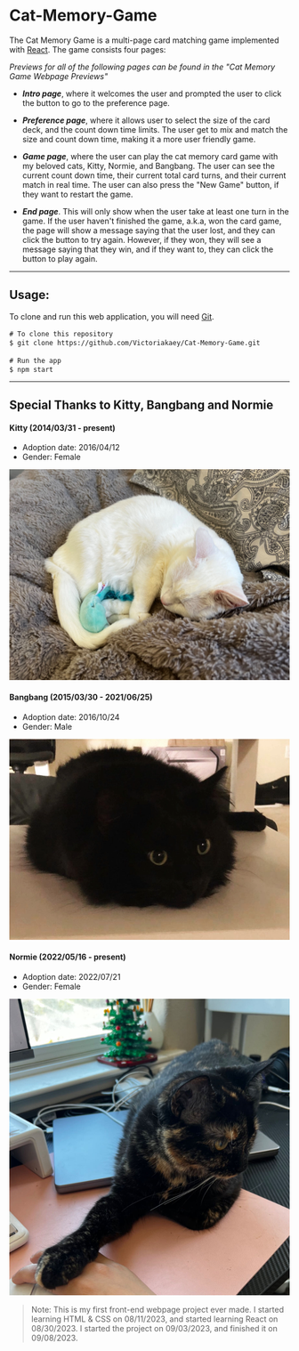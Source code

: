 # Cat-Memory-Game

The Cat Memory Game is a multi-page card matching game implemented with [React](https://react.dev/). The game consists four pages:

_Previews for all of the following pages can be found in the "Cat Memory Game Webpage Previews"_

- _**Intro page**_, where it welcomes the user and prompted the user to click the button to go to the preference page.

- _**Preference page**_, where it allows user to select the size of the card deck, and the count down time limits. The user get to mix and match the size and count down time, making it a more user friendly game.
- _**Game page**_, where the user can play the cat memory card game with my beloved cats, Kitty, Normie, and Bangbang. The user can see the current count down time, their current total card turns, and their current match in real time. The user can also press the "New Game" button, if they want to restart the game.
- _**End page**_. This will only show when the user take at least one turn in the game. If the user haven't finished the game, a.k.a, won the card game, the page will show a message saying that the user lost, and they can click the button to try again. However, if they won, they will see a message saying that they win, and if they want to, they can click the button to play again.

---

## Usage:

To clone and run this web application, you will need [Git](https://git-scm.com/).

```
# To clone this repository
$ git clone https://github.com/Victoriakaey/Cat-Memory-Game.git

# Run the app
$ npm start
```

---

## Special Thanks to Kitty, Bangbang and Normie

#### Kitty (2014/03/31 - present)

- Adoption date: 2016/04/12
- Gender: Female
    <!-- - Description: A sweet, smart, friendly and energetic cat, love the color blue and chicken. She will randomly twist her body, act crazy and run around the room. -->

![Alt text](src/readmeImage/kitty.jpg)

#### Bangbang (2015/03/30 - 2021/06/25)

- Adoption date: 2016/10/24
- Gender: Male

![Alt text](src/readmeImage/bangbang.png)

#### Normie (2022/05/16 - present)

- Adoption date: 2022/07/21
- Gender: Female

![Alt text](src/readmeImage/normie.jpg)

> Note: This is my first front-end webpage project ever made. I started learning HTML & CSS on 08/11/2023, and started learning React on 08/30/2023. I started the project on 09/03/2023, and finished it on 09/08/2023.
